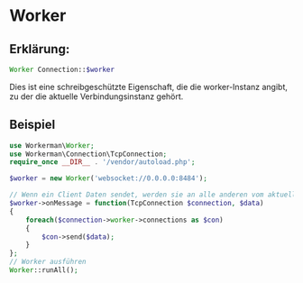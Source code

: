 # Worker
## Erklärung:
```php
Worker Connection::$worker
```

Dies ist eine schreibgeschützte Eigenschaft, die die worker-Instanz angibt, zu der die aktuelle Verbindungsinstanz gehört.

## Beispiel

```php
use Workerman\Worker;
use Workerman\Connection\TcpConnection;
require_once __DIR__ . '/vendor/autoload.php';

$worker = new Worker('websocket://0.0.0.0:8484');

// Wenn ein Client Daten sendet, werden sie an alle anderen vom aktuellen Prozess verwalteten Clients weitergeleitet
$worker->onMessage = function(TcpConnection $connection, $data)
{
    foreach($connection->worker->connections as $con)
    {
        $con->send($data);
    }
};
// Worker ausführen
Worker::runAll();
```
